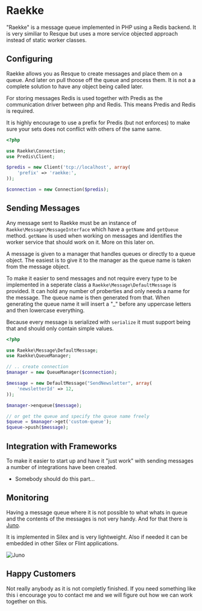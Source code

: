 Raekke
======

"Raekke" is a message queue implemented in PHP using a Redis backend. It is very similiar to Resque but uses a more 
service objected approach instead of static worker classes.

Configuring
-----------

Raekke allows you as Resque to create messages and place them on a queue. And later on
pull thoose off the queue and process them. It is not a a complete solution to have
any object being called later.

For storing messages Redis is used together with Predis as the communication driver between
php and Redis. This means Predis and Redis is required.

It is highly encourage to use a prefix for Predis (but not enforces) to make sure your sets does not conflict
with others of the same same.

``` php
<?php

use Raekke\Connection;
use Predis\Client;

$predis = new Client('tcp://localhost', array(
    'prefix' => 'raekke:',
));

$connection = new Connection($predis);
```

Sending Messages
----------------

Any message sent to Raekke must be an instance of `Raekke\Message\MessageInterface` which have a 
`getName` and `getQueue` method. `getName` is used when working on messages and identifies
the worker service that should work on it. More on this later on.

A message is given to a manager that handles queues or directly to a queue object. The easiest
is to give it to the manager as the queue name is taken from the message object.

To make it easier to send messages and not require every type to be implemented in a seperate
class a `Raekke\Message\DefaultMessage` is provided. It can hold any number of proberties and only
needs a name for the message. The queue name is then generated from that. When generating the queue
name it will insert a "_" before any uppercase letters and then lowercase everything.

Because every message is serialized with `serialize` it must support being that and should only
contain simple values.

``` php
<?php

use Raekke\Message\DefaultMessage;
use Raekke\QueueManager;

// .. create connection
$manager = new QueueManager($connection);

$message = new DefaultMessage("SendNewsletter", array(
    'newsletterId' => 12,
));

$manager->enqueue($message);

// or get the queue and specify the queue name freely
$queue = $manager->get('custom-queue');
$queue->push($message);
```

Integration with Frameworks
---------------------------

To make it easier to start up and have it "just work" with sending messages a number of integrations have
been created.

* Somebody should do this part...

Monitoring
----------

Having a message queue where it is not possible to what whats in queue and the contents of the messages is not
very handy. And for that there is [Juno](https://github.com/henrikbjorn/Juno).

It is implemented in Silex and is very lightweight. Also if needed it can be embedded in other Silex or Flint
applications.

![Juno](http://i.imgur.com/oZFzfKq.png)

Happy Customers
---------------

Not really anybody as it is not completly finished. If you need something like this i encourage you to contact
me and we will figure out how we can work together on this.
